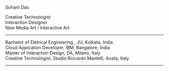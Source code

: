 
Soham Das <br>

Creative Technologist <br>
Interaction Designer <br>
New Media Art / Interactive Art <br>

---------------------------------------------------------------

Bachelor of Eletrical Engineering , JU, Kolkata, India <br>
Cloud Appication Developer, IBM, Bangalore, India <br>
Master of Interaction Design, DA, Milano, Italy <br>
Creative Technologist, Studio Riccardo Mantelli, Aosta, Italy <br>

--------------------------------------------------------------
